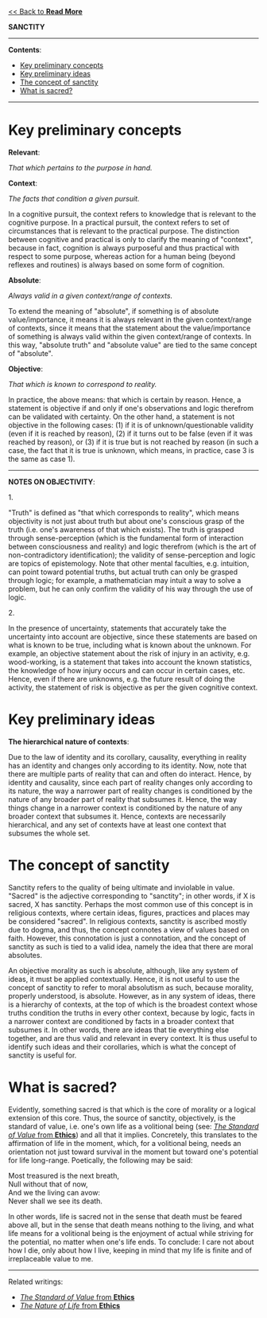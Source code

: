 [<< Back to **Read More**](https://pranigopu.github.io/philosophy/read-more)

**SANCTITY**

---

**Contents**:

- [Key preliminary concepts](#key-preliminary-concepts)
- [Key preliminary ideas](#key-preliminary-ideas)
- [The concept of sanctity](#the-concept-of-sanctity)
- [What is sacred?](#what-is-sacred)

---

# Key preliminary concepts
**Relevant**:

_That which pertains to the purpose in hand._

**Context**:

_The facts that condition a given pursuit._

In a cognitive pursuit, the context refers to knowledge that is relevant to the cognitive purpose. In a practical pursuit, the context refers to set of circumstances that is relevant to the practical purpose. The distinction between cognitive and practical is only to clarify the meaning of "context", because in fact, cognition is always purposeful and thus practical with respect to some purpose, whereas action for a human being (beyond reflexes and routines) is always based on some form of cognition.

**Absolute**:

_Always valid in a given context/range of contexts._

To extend the meaning of "absolute", if something is of absolute value/importance, it means it is always relevant in the given context/range of contexts, since it means that the statement about the value/importance of something is always valid within the given context/range of contexts. In this way, "absolute truth" and "absolute value" are tied to the same concept of "absolute".

**Objective**:

_That which is known to correspond to reality._

In practice, the above means: that which is certain by reason. Hence, a statement is objective if and only if one's observations and logic therefrom can be validated with certainty. On the other hand, a statement is not objective in the following cases: (1) if it is of unknown/questionable validity (even if it is reached by reason), (2) if it turns out to be false (even if it was reached by reason), or (3) if it is true but is not reached by reason (in such a case, the fact that it is true is unknown, which means, in practice, case 3 is the same as case 1).

---

**NOTES ON OBJECTIVITY**:

1.<br>

"Truth" is defined as "that which corresponds to reality", which means objectivity is not just about truth but about one's conscious grasp of the truth (i.e. one's awareness of that which exists). The truth is grasped through sense-perception (which is the fundamental form of interaction between consciousness and reality) and logic therefrom (which is the art of non-contradictory identification); the validity of sense-perception and logic are topics of epistemology. Note that other mental faculties, e.g. intuition, can point toward potential truths, but actual truth can only be grasped through logic; for example, a mathematician may intuit a way to solve a problem, but he can only confirm the validity of his way through the use of logic.

2.<br>

In the presence of uncertainty, statements that accurately take the uncertainty into account are objective, since these statements are based on what is known to be true, including what is known about the unknown. For example, an objective statement about the risk of injury in an activity, e.g. wood-working, is a statement that takes into account the known statistics, the knowledge of how injury occurs and can occur in certain cases, etc. Hence, even if there are unknowns, e.g. the future result of doing the activity, the statement of risk is objective as per the given cognitive context.

# Key preliminary ideas
**The hierarchical nature of contexts**:

Due to the law of identity and its corollary, causality, everything in reality has an identity and changes only according to its identity. Now, note that there are multiple parts of reality that can and often do interact. Hence, by identity and causality, since each part of reality changes only according to its nature, the way a narrower part of reality changes is conditioned by the nature of any broader part of reality that subsumes it. Hence, the way things change in a narrower context is conditioned by the nature of any broader context that subsumes it. Hence, contexts are necessarily hierarchical, and any set of contexts have at least one context that subsumes the whole set.

# The concept of sanctity
Sanctity refers to the quality of being ultimate and inviolable in value. "Sacred" is the adjective corresponding to "sanctity"; in other words, if X is sacred, X has sanctity. Perhaps the most common use of this concept is in religious contexts, where certain ideas, figures, practices and places may be considered "sacred". In religious contexts, sanctity is ascribed mostly due to dogma, and thus, the concept connotes a view of values based on faith. However, this connotation is just a connotation, and the concept of sanctity as such is tied to a valid idea, namely the idea that there are moral absolutes.

An objective morality as such is absolute, although, like any system of ideas, it must be applied contextually. Hence, it is not useful to use the concept of sanctity to refer to moral absolutism as such, because morality, properly understood, is absolute. However, as in any system of ideas, there is a hierarchy of contexts, at the top of which is the broadest context whose truths condition the truths in every other context, because by logic, facts in a narrower context are conditioned by facts in a broader context that subsumes it. In other words, there are ideas that tie everything else together, and are thus valid and relevant in every context. It is thus useful to identify such ideas and their corollaries, which is what the concept of sanctity is useful for.

# What is sacred?
Evidently, something sacred is that which is the core of morality or a logical extension of this core. Thus, the source of sanctity, objectively, is the standard of value, i.e. one's own life as a volitional being (see: [_The Standard of Value_ from **Ethics**](https://pranigopu.github.io/philosophy/ethics/1-standard-of-value.html)) and all that it implies. Concretely, this translates to the affirmation of life in the moment, which, for a volitional being, needs an orientation not just toward survival  in the moment but toward one's potential for life long-range. Poetically, the following may be said:

Most treasured is the next breath, <br>
Null without that of now, <br>
And we the living can avow: <br>
Never shall we see its death.

In other words, life is sacred not in the sense that death must be feared above all, but in the sense that death means nothing to the living, and what life means for a volitional being is the enjoyment of actual while striving for the potential, no matter when one's life ends. To conclude: I care not about how I die, only about how I live, keeping in mind that my life is finite and of irreplaceable value to me.

---

Related writings:

- [_The Standard of Value_ from **Ethics**](https://pranigopu.github.io/philosophy/ethics/1-standard-of-value.html)
- [_The Nature of Life_ from **Ethics**](https://pranigopu.github.io/philosophy/ethics/nature-of-life.html)
